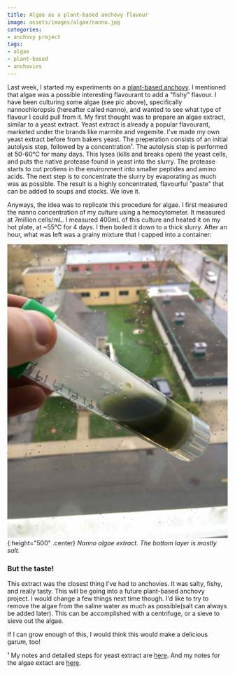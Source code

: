 ```yaml
---
title: Algae as a plant-based anchovy flavour
image: assets/images/algae/nanno.jpg
categories:
- anchovy project
tags:
- algae
- plant-based
- anchovies
---
```


Last week, I started my experiments on a [plant-based anchovy](https://controlledmold.com/the-composition-of-anchovies/). I mentioned that algae was a possible interesting flavourant to add a "fishy" flavour. I have been culturing some algae (see pic above), specifically nannochloropsis (hereafter called nanno), and wanted to see what type of flavour I could pull from it. My first thought was to prepare an algae extract, similar to a yeast extract. Yeast extract is already a popular flavourant, marketed under the brands like marmite and vegemite. I've made my own yeast extract before from bakers yeast. The preperation consists of an initial autolysis step, followed by a concentration¹. The autolysis step is performed at 50-60℃ for many days. This lyses (kills and breaks open) the yeast cells, and puts the native protease found in yeast into the slurry. The protease starts to cut protiens in the environment into smaller peptides and amino acids. The next step is to concentrate the slurry by evaporating as much was as possible. The result is a highly concentrated, flavourful "paste" that can be added to soups and stocks. We love it. 

Anyways, the idea was to replicate this procedure for algae. I first measured the nanno concentration of my culture using a hemocytometer. It measured at 7million cells/mL. I measured 400mL of this culture and heated it on my hot plate, at ~55℃ for 4 days. I then boiled it down to a thick slurry. After an hour, what was left was a grainy mixture that I capped into a container: 


![img](/assets/images/algae/extract.jpg){:height="500" .center} 
*Nanno algae extract. The bottom layer is mostly salt.*


### But the taste!
This extract was the closest thing I've had to anchovies. It was salty, fishy, and really tasty. This will be going into a future plant-based anchovy project. I would change a few things next time though. I'd like to try to remove the algae from the saline water as much as possible(salt can always be added later). This can be accomplished with a centrifuge, or a sieve to sieve out the algae. 

If I can grow enough of this, I would think this would make a delicious garum, too! 



¹ My notes and detailed steps for yeast extract are [here](https://www.notion.so/camdp/Experiment-11-yeast-growing-yeast-extract-abb73bd0dc2b4742b6d47fdf12c4e1ff). And my notes for the algae extact are [here](https://www.notion.so/camdp/Experiment-algae-extract-47e441dda876455495538b9456ed6167).
